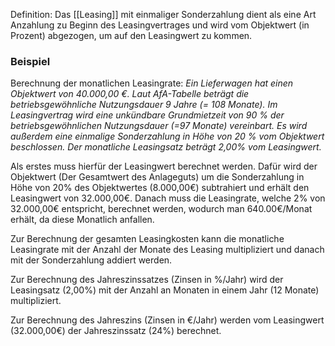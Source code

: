 Definition: Das [[Leasing]] mit einmaliger Sonderzahlung dient als eine Art Anzahlung zu Beginn des Leasingvertrages und wird vom Objektwert (in Prozent) abgezogen, um auf den Leasingwert zu kommen.

### Beispiel
Berechnung der monatlichen Leasingrate:
*Ein Lieferwagen hat einen Objektwert von 40.000,00 €. Laut AfA-Tabelle beträgt die betriebsgewöhnliche Nutzungsdauer 9 Jahre (= 108 Monate). Im Leasingvertrag wird eine unkündbare Grundmietzeit von 90 % der betriebsgewöhnlichen Nutzungsdauer (=97 Monate) vereinbart. Es wird außerdem eine einmalige Sonderzahlung in Höhe von 20 % vom Objektwert beschlossen. Der monatliche Leasingsatz beträgt 2,00% vom Leasingwert.*

Als erstes muss hierfür der Leasingwert berechnet werden. Dafür wird der Objektwert (Der Gesamtwert des Anlageguts) um die Sonderzahlung in Höhe von 20% des Objektwertes (8.000,00€) subtrahiert und erhält den Leasingwert von 32.000,00€.
Danach muss die Leasingrate, welche 2% von 32.000,00€ entspricht, berechnet werden, wodurch man 640.00€/Monat erhält, da diese Monatlich anfallen.

Zur Berechnung der gesamten Leasingkosten kann die monatliche Leasingrate mit der Anzahl der Monate des Leasing multipliziert und danach mit der Sonderzahlung addiert werden.

Zur Berechnung des Jahreszinssatzes (Zinsen in %/Jahr) wird der Leasingsatz (2,00%) mit der Anzahl an Monaten in einem Jahr (12 Monate) multipliziert.

Zur Berechnung des Jahreszins (Zinsen in €/Jahr) werden vom Leasingwert (32.000,00€) der Jahreszinssatz (24%) berechnet.